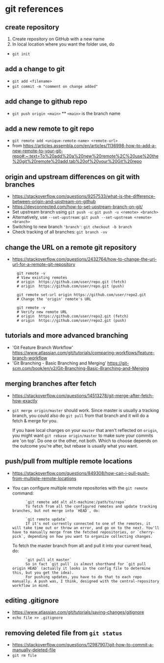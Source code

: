 # git references

## create repository
1. Create repository on GitHub with a new name
2. In local location where you want the folder use, do

* ``git init``

## add a change to git
* ``git add <filename>``
* ``git commit -m "comment on change added"``

## add change to github repo
* ``git push origin <main>``
** ``<main>`` is the branch name

## add a new remote to git repo
* ``git remote add <unique-remote-name> <remote-url>``
* from https://articles.assembla.com/en/articles/1136998-how-to-add-a-new-remote-to-your-git-repo#:~:text=To%20add%20a%20new%20remote%2C%20use%20the%20git%20remote%20add,tab%20of%20your%20Git%20repo

## origin and upstream differences on git with branches
* https://stackoverflow.com/questions/9257533/what-is-the-difference-between-origin-and-upstream-on-github
* https://devconnected.com/how-to-set-upstream-branch-on-git/
* Set upstream branch using `git push -u`:
    `git push -u <remote> <branch>`
* Alternatively, use `--set-upstream`:
    `git push --set-upstream <remote> <branch>`
* Switching to new branch `'branch'`:
    `git checkout -b branch`
* Check tracking of all branches:
    `git branch -vv`

## change the URL on a remote git repository
* https://stackoverflow.com/questions/2432764/how-to-change-the-uri-url-for-a-remote-git-repository
        
        git remote -v
        # View existing remotes
        # origin  https://github.com/user/repo.git (fetch)
        # origin  https://github.com/user/repo.git (push)
        
        git remote set-url origin https://github.com/user/repo2.git
        # Change the 'origin' remote's URL
        
        git remote -v
        # Verify new remote URL
        # origin  https://github.com/user/repo2.git (fetch)
        # origin  https://github.com/user/repo2.git (push)

## tutorials and more advanced branching
* 'Git Feature Branch Workflow' https://www.atlassian.com/git/tutorials/comparing-workflows/feature-branch-workflow
* 'Git Branching - Basic Branching and Merging' https://git-scm.com/book/en/v2/Git-Branching-Basic-Branching-and-Merging

## merging branches after fetch
* https://stackoverflow.com/questions/14513278/git-merge-after-fetch-how-exactly
* `git merge origin/master` should work. Since  master   is usually a tracking branch, you could also do `git pull` from that branch and it will do a fetch & merge for you.

    If you have local changes on your `master` that aren't reflected on `origin`, you might want `git rebase origin/master` to make sure your commits are 'on top'.
    Do one or the other, not both. Which to choose depends on the outcome you're after, but rebase is usually what you want.

## push/pull from multiple remote locations
* https://stackoverflow.com/questions/849308/how-can-i-pull-push-from-multiple-remote-locations
* You can configure multiple remote repositories with the `git remote` command:

            `git remote add alt alt-machine:/path/to/repo`
            To fetch from all the configured remotes and update tracking branches, but not merge into `HEAD`, do:

            `git remote update`
            If it's not currently connected to one of the remotes, it will take time out or throw an error, and go on to the next. You'll have to manually merge from the fetched repositories, or `cherry-pick`, depending on how you want to organize collecting changes.
    To fetch the master branch from alt and pull it into your current head, do:
    
            `git pull alt master`
            So in fact `git pull` is almost shorthand for `git pull origin HEAD` (actually it looks in the config file to determine this, but you get the idea).
            For pushing updates, you have to do that to each repo manually. A push was, I think, designed with the central-repository workflow in mind.



## editing .gitignore
* https://www.atlassian.com/git/tutorials/saving-changes/gitignore
* `echo file >> .gitignore`

## removing deleted file from `git status`
* https://stackoverflow.com/questions/12987907/git-how-to-commit-a-manually-deleted-file
* `git rm file`
